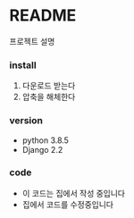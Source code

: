# README
프로젝트 설명

### install
1. 다운로드 받는다
2. 압축을 해체한다

### version
- python 3.8.5
- Django 2.2

### code
- 이 코드는 집에서 작성 중입니다
- 집에서 코드를 수정중입니다

